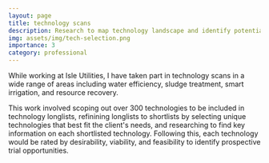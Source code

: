 ```yaml
---
layout: page
title: technology scans
description: Research to map technology landscape and identify potential trial opportunities.
img: assets/img/tech-selection.png
importance: 3
category: professional
---
```


While working at Isle Utilities, I have taken part in technology scans in a wide range of areas including water efficiency, sludge treatment, smart irrigation, and resource recovery.

This work involved scoping out over 300 technologies to be included in technology longlists, refinining longlists to shortlists by selecting unique technologies that best fit the client's needs, and researching to find key information on each shortlisted technology. Following this, each technology would be rated by desirability, viability, and feasibility to identify prospective trial opportunities.